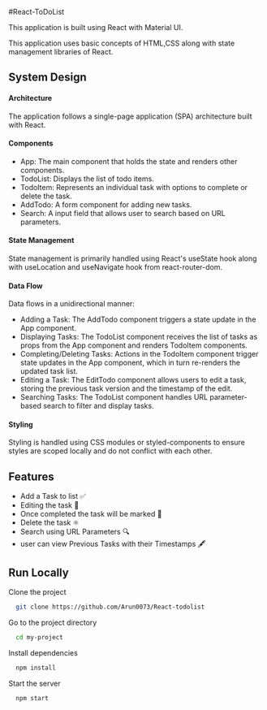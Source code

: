 
#React-ToDoList

This application is built using React with Material UI.

This application uses basic concepts of HTML,CSS along with state management libraries of React.



## System Design

#### Architecture

The application follows a single-page application (SPA) architecture built with React.

#### Components

- App: The main component that holds the state and renders other components.
- TodoList: Displays the list of todo items.
- TodoItem: Represents an individual task with options to complete or delete the task.
- AddTodo: A form component for adding new tasks.
- Search: A input field that allows user to search based on URL parameters.

#### State Management

State management is primarily handled using React's useState  hook along with useLocation and useNavigate hook from react-router-dom. 

#### Data Flow
Data flows in a unidirectional manner:

- Adding a Task: The AddTodo component triggers a state update in the App component.
- Displaying Tasks: The TodoList component receives the list of tasks as props from the App component and renders TodoItem components.
- Completing/Deleting Tasks: Actions in the TodoItem component trigger state updates in the App component, which in turn re-renders the updated task list.
- Editing a Task: The EditTodo component allows users to edit a task, storing the previous task version and the timestamp of the edit.
- Searching Tasks: The TodoList component handles URL parameter-based search to filter and display tasks.

#### Styling

Styling is handled using CSS modules or styled-components to ensure styles are scoped locally and do not conflict with each other.
## Features

- Add a Task to list ✅
- Editing the task 🌟
- Once completed the task will be marked 🚩
- Delete the task ⚛️
- Search using URL Parameters 🔍
- user can view Previous Tasks with their Timestamps 🖋️


## Run Locally

Clone the project

```bash
  git clone https://github.com/Arun0073/React-todolist
```

Go to the project directory

```bash
  cd my-project
```

Install dependencies

```bash
  npm install
```

Start the server

```bash
  npm start
```



